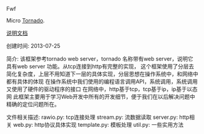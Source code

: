 Fwf

Micro [Tornado](https://github.com/tornadoweb/tornado).

[说明文档](https://win0x86.github.io/blog/python/fwf/2015/03/31/python-web-framework-fwf-01-intro.html)

创建时间: 2013-07-25

简介:
该框架参考tornado web server，tornado 名称带有web server，说明它具有web server 功能。从tcp连接到http有完整的实现，
这个框架使用了分层去简化复杂度，上层不用知道下一层的具体实现，分层思想在操作系统中，和网络中都有具体的体现
在操作系统中我们使用的编程语言调用API，系统调用，系统调用又使用了硬件的驱动程序的接口
在网络中，http基于tcp，tcp基于ip，ip基于以态网
此框架主要用于学习Web开发中所有的开发细节，便于我们在以后解决问题中精确的定位问题所在。

文件相关描述:
rawio.py: tcp连接处理
stream.py: 流数据读取
server.py: http相关
web.py: http协议具体实现
template.py: 模板处理
util.py: 一些实用方法
